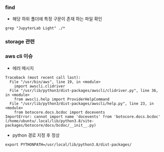 ### find


- 해당 하위 폴더에 특정 구문이 존재 하는 파일 확인 
```
grep "JupyterLab Light" ./*
```




### storage 관련




### aws cli 이슈
- 에러 메시지
```
Traceback (most recent call last):
  File "/usr/bin/aws", line 19, in <module>
    import awscli.clidriver
  File "/usr/lib/python3/dist-packages/awscli/clidriver.py", line 36, in <module>
    from awscli.help import ProviderHelpCommand
  File "/usr/lib/python3/dist-packages/awscli/help.py", line 23, in <module>
    from botocore.docs.bcdoc import docevents
ImportError: cannot import name 'docevents' from 'botocore.docs.bcdoc' (/home/ubuntu/.local/lib/python3.8/site-packages/botocore/docs/bcdoc/__init__.py)
```

- python 경로 지정 후 정상 
```
export PYTHONPATH=/usr/local/lib/python3.8/dist-packages/
```

